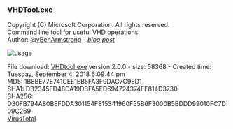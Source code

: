 
### VHDTool.exe ###

Copyright (C) Microsoft Corporation. All rights reserved.<br>
Command line tool for useful VHD operations <br>
Author: [@vBenArmstrong](https://twitter.com/vBenArmstrong) - *[blog post](https://blogs.msdn.microsoft.com/virtual_pc_guy/2009/03/25/quick-fixed-vhd-creation-tool/)*<br>

![usage](https://raw.githubusercontent.com/kacos2000/Other/master/VHDtool/VHDTool.JPG)<br>

File download: [VHDtool.exe](https://github.com/kacos2000/Other/raw/master/VHDtool/VhdTool.exe) version 2.0.0 - size: 58368 - Created time: Tuesday, September 4, 2018 6:09:44 pm<br>
MD5:    1B8BE77E741CEE1EB5FA3F9DAC7C9ED1 <br>
SHA1:   DB2345FD48CA19DBFA5ED694724374EE814D3730<br>
SHA256: D30FB794A80BEFDDA301154F815341960F55B6F3000B5BDDD99010FC7D09C269<br>
[VirusTotal](https://www.virustotal.com/en/file/d30fb794a80befdda301154f815341960f55b6f3000b5bddd99010fc7d09c269/analysis/)
